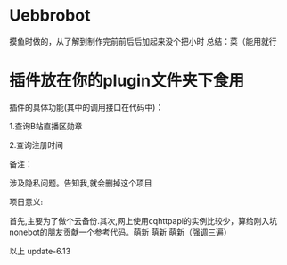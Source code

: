 # Uebbrobot

 摸鱼时做的，从了解到制作完前前后后加起来没个把小时 总结：菜（能用就行

 插件放在你的plugin文件夹下食用
 ====

插件的具体功能(其中的调用接口在代码中)：


1.查询B站直播区勋章

2.查询注册时间

备注：

涉及隐私问题。告知我,就会删掉这个项目

项目意义:

首先,主要为了做个云备份.其次,网上使用cqhttpapi的实例比较少，算给刚入坑nonebot的朋友贡献一个参考代码。萌新 萌新 萌新（强调三遍）


以上 update-6.13
